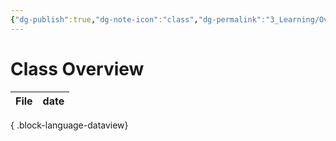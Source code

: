 ```yaml
---
{"dg-publish":true,"dg-note-icon":"class","dg-permalink":"3_Learning/Overview/class","tags":["class","overview"],"permalink":"/3_Learning/Overview/class/","dgPassFrontmatter":true,"noteIcon":"class"}
---
```


# Class Overview
| File | date |
| ---- | ---- |

{ .block-language-dataview}